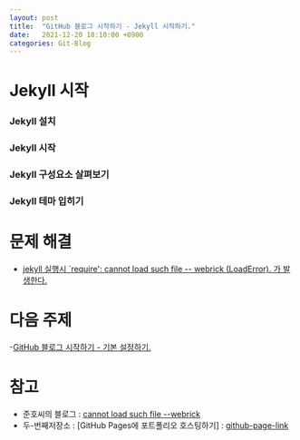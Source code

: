 ```yaml
---
layout: post
title:  "GitHub 블로그 시작하기 - Jekyll 시작하기."
date:   2021-12-20 18:10:00 +0900
categories: Git-Blog
---
```

 
# Jekyll 시작

### Jekyll 설치

### Jekyll 시작

### Jekyll 구성요소 살펴보기

### Jekyll 테마 입히기

# 문제 해결
- [jekyll 실행시 `require': cannot load such file -- webrick (LoadError). 가 발생한다.][준호-link]  
  
# 다음 주제
-[GitHub 블로그 시작하기 - 기본 설정하기.][config-link]


# 참고
- 준호씨의 블로그 : [cannot load such file --webrick][준호-link]
- 두-번째저장소 : [GitHub Pages에 포트폴리오 호스팅하기] : [github-page-link]


[준호-link]: https://junho85.pe.kr/1850
[github-page-link]: https://shxrecord.tistory.com/203
[config-link]:/git-blog/2021/12/20/blog-start-github-config.html
